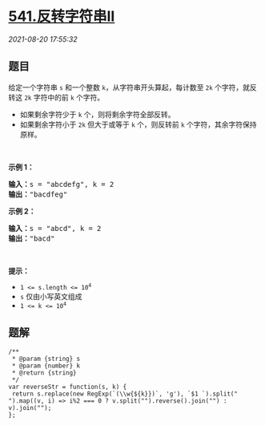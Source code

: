 # [541.反转字符串II](https://leetcode.cn/problems/reverse-string-ii)
*2021-08-20 17:55:32*
## 题目
<p>给定一个字符串 <code>s</code> 和一个整数 <code>k</code>，从字符串开头算起，每计数至 <code>2k</code> 个字符，就反转这 <code>2k</code> 字符中的前 <code>k</code> 个字符。</p>

<ul>
  <li>如果剩余字符少于 <code>k</code> 个，则将剩余字符全部反转。</li>
  <li>如果剩余字符小于 <code>2k</code> 但大于或等于 <code>k</code> 个，则反转前 <code>k</code> 个字符，其余字符保持原样。</li>
</ul>

<p>&nbsp;</p>

<p><strong>示例 1：</strong></p>

<pre>
<strong>输入：</strong>s = "abcdefg", k = 2
<strong>输出：</strong>"bacdfeg"
</pre>

<p><strong>示例 2：</strong></p>

<pre>
<strong>输入：</strong>s = "abcd", k = 2
<strong>输出：</strong>"bacd"
</pre>

<p>&nbsp;</p>

<p><strong>提示：</strong></p>

<ul>
  <li><code>1 &lt;= s.length &lt;= 10<sup>4</sup></code></li>
  <li><code>s</code> 仅由小写英文组成</li>
  <li><code>1 &lt;= k &lt;= 10<sup>4</sup></code></li>
</ul>


## 题解
```
/**
 * @param {string} s
 * @param {number} k
 * @return {string}
 */
var reverseStr = function(s, k) {
 return s.replace(new RegExp(`(\\w{${k}})`, 'g'), `$1 `).split(" ").map((v, i) => i%2 === 0 ? v.split("").reverse().join("") : v).join("");
};
```

